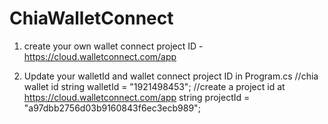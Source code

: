 # ChiaWalletConnect

1. create your own wallet connect project ID - https://cloud.walletconnect.com/app
   
2. Update your walletId and wallet connect project ID in Program.cs
   //chia wallet id
   string walletId = "1921498453";
   //create a project id at https://cloud.walletconnect.com/app
   string projectId = "a97dbb2756d03b9160843f6ec3ecb989";
